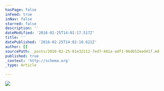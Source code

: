 ```yaml
---
hasPage: false
inFeed: true
inNav: false
starred: false
description: ''
dateModified: '2016-02-25T14:01:17.517Z'
title: ''
datePublished: '2016-02-25T14:02:10.621Z'
author: []
sourcePath: _posts/2016-02-25-81e32112-7ed7-481a-adf1-96db52eed41f.md
published: true
_context: 'http://schema.org'
_type: Article

---
```

![](https://the-grid-user-content.s3-us-west-2.amazonaws.com/a8cad8af-e5b0-42c9-9e22-7aa1d5cd6148.jpg)